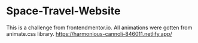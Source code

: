 # Space-Travel-Website
This is a challenge from frontendmentor.io. 
All animations were gotten from animate.css library.
https://harmonious-cannoli-846011.netlify.app/
